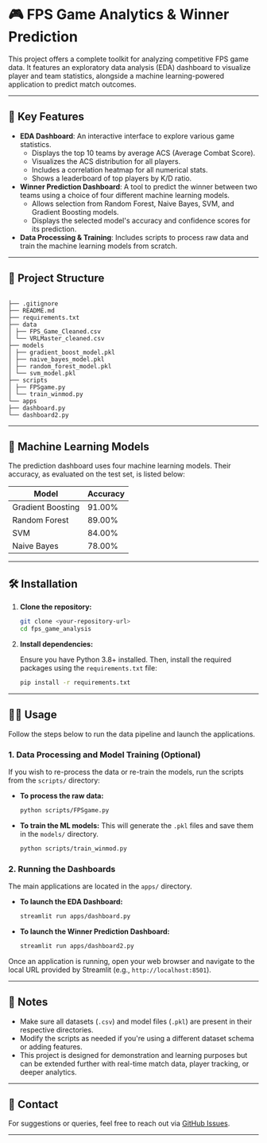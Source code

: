 # 🎮 FPS Game Analytics & Winner Prediction

This project offers a complete toolkit for analyzing competitive FPS game data. It features an exploratory data analysis (EDA) dashboard to visualize player and team statistics, alongside a machine learning-powered application to predict match outcomes.

---

## 🚀 Key Features

- **EDA Dashboard**: An interactive interface to explore various game statistics.
  - Displays the top 10 teams by average ACS (Average Combat Score).
  - Visualizes the ACS distribution for all players.
  - Includes a correlation heatmap for all numerical stats.
  - Shows a leaderboard of top players by K/D ratio.
- **Winner Prediction Dashboard**: A tool to predict the winner between two teams using a choice of four different machine learning models.
  - Allows selection from Random Forest, Naive Bayes, SVM, and Gradient Boosting models.
  - Displays the selected model's accuracy and confidence scores for its prediction.
- **Data Processing & Training**: Includes scripts to process raw data and train the machine learning models from scratch.

---

## 📂 Project Structure

```

├── .gitignore
├── README.md
├── requirements.txt
├── data
│ ├── FPS_Game_Cleaned.csv
│ └── VRLMaster_cleaned.csv
├── models
│ ├── gradient_boost_model.pkl
│ ├── naive_bayes_model.pkl
│ ├── random_forest_model.pkl
│ └── svm_model.pkl
├── scripts
│ ├── FPSgame.py
│ └── train_winmod.py
└── apps
├── dashboard.py
└── dashboard2.py

```

---

## 🤖 Machine Learning Models

The prediction dashboard uses four machine learning models. Their accuracy, as evaluated on the test set, is listed below:

| Model              | Accuracy |
|-------------------|----------|
| Gradient Boosting | 91.00%   |
| Random Forest     | 89.00%   |
| SVM               | 84.00%   |
| Naive Bayes       | 78.00%   |

---

## 🛠️ Installation

1. **Clone the repository:**
   ```bash
   git clone <your-repository-url>
   cd fps_game_analysis
   ```

2. **Install dependencies:**

   Ensure you have Python 3.8+ installed. Then, install the required packages using the `requirements.txt` file:

   ```bash
   pip install -r requirements.txt
   ```

---

## 🏃‍♀️ Usage

Follow the steps below to run the data pipeline and launch the applications.

### 1. Data Processing and Model Training (Optional)

If you wish to re-process the data or re-train the models, run the scripts from the `scripts/` directory:

- **To process the raw data:**
  ```bash
  python scripts/FPSgame.py
  ```

- **To train the ML models:**
  This will generate the `.pkl` files and save them in the `models/` directory.

  ```bash
  python scripts/train_winmod.py
  ```

### 2. Running the Dashboards

The main applications are located in the `apps/` directory.

- **To launch the EDA Dashboard:**
  ```bash
  streamlit run apps/dashboard.py
  ```

- **To launch the Winner Prediction Dashboard:**
  ```bash
  streamlit run apps/dashboard2.py
  ```

Once an application is running, open your web browser and navigate to the local URL provided by Streamlit (e.g., `http://localhost:8501`).

---

## 📌 Notes

- Make sure all datasets (`.csv`) and model files (`.pkl`) are present in their respective directories.
- Modify the scripts as needed if you're using a different dataset schema or adding features.
- This project is designed for demonstration and learning purposes but can be extended further with real-time match data, player tracking, or deeper analytics.

---

## 📧 Contact

For suggestions or queries, feel free to reach out via [GitHub Issues](https://github.com/your-username/your-repo-name/issues).

---
